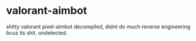 # valorant-aimbot
shitty valorant pixel-aimbot decompiled, didnt do much reverse engineering bcuz its shit. undetected.
